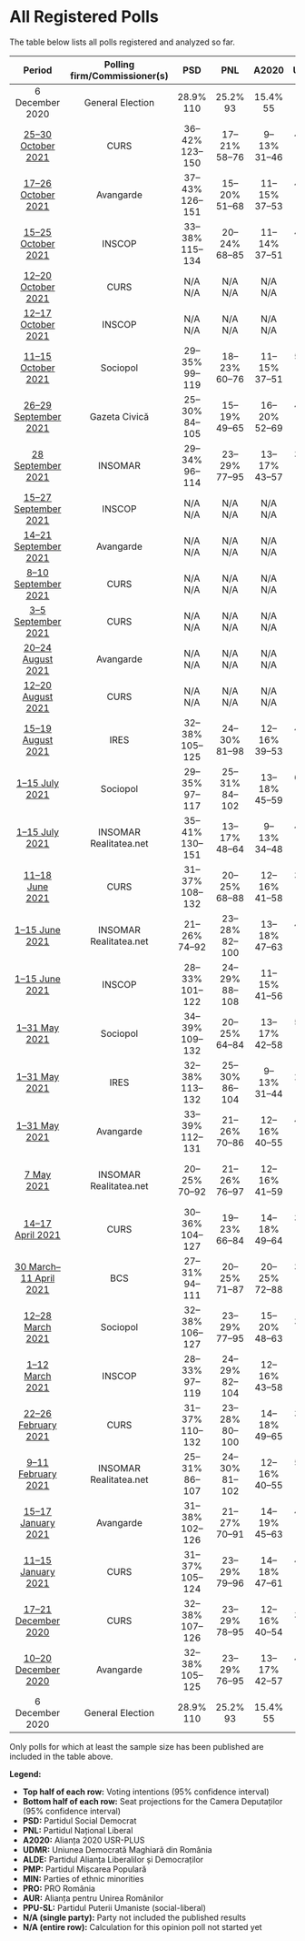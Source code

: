 # All Registered Polls

The table below lists all polls registered and analyzed so far.

| Period     | Polling firm/Commissioner(s) | PSD | PNL | A2020 | UDMR | ALDE | PMP | MIN | PRO | AUR | PPU-SL |
|:----------:|:----------------------------:|:--:|:--:|:--:|:--:|:--:|:--:|:--:|:--:|:--:|:--:|
| 6 December 2020 | General Election | 28.9% <br> 110 | 25.2% <br> 93 | 15.4% <br> 55 | 5.7% <br> 21 | 0.0% <br> 0 | 4.8% <br> 0 | 0.0% <br> 17 | 4.1% <br> 0 | 9.1% <br> 33 | 0.0% <br> 0 |
| [25–30 October 2021](2021-10-30-CURS.html) | CURS | 36–42% <br> 123–150 | 17–21% <br> 58–76 | 9–13% <br> 31–46 | 4–6% <br> 13–22 | N/A <br> N/A | 4–6% <br> 0–22 | N/A <br> 17 | 2–4% <br> 0 | 10–14% <br> 35–49 | 3–5% <br> 0–18 |
| [17–26 October 2021](2021-10-26-Avangarde.html) | Avangarde | 37–43% <br> 126–151 | 15–20% <br> 51–68 | 11–15% <br> 37–53 | 4–7% <br> 13–23 | N/A <br> N/A | 3–6% <br> 0–18 | N/A <br> 17 | 2–4% <br> 0 | 12–16% <br> 41–57 | 3–6% <br> 0–18 |
| [15–25 October 2021](2021-10-25-INSCOP.html) | INSCOP | 33–38% <br> 115–134 | 20–24% <br> 68–85 | 11–14% <br> 37–51 | 4–6% <br> 13–22 | N/A <br> N/A | 2–4% <br> 0 | N/A <br> 17 | 2–4% <br> 0 | 12–16% <br> 43–58 | 0–1% <br> 0 |
| [12–20 October 2021](2021-10-20-CURS.html) | CURS | N/A <br> N/A | N/A <br> N/A | N/A <br> N/A | N/A <br> N/A | N/A <br> N/A | N/A <br> N/A | N/A <br> N/A | N/A <br> N/A | N/A <br> N/A | N/A <br> N/A |
| [12–17 October 2021](2021-10-17-INSCOP.html) | INSCOP | N/A <br> N/A | N/A <br> N/A | N/A <br> N/A | N/A <br> N/A | N/A <br> N/A | N/A <br> N/A | N/A <br> N/A | N/A <br> N/A | N/A <br> N/A | N/A <br> N/A |
| [11–15 October 2021](2021-10-15-Sociopol.html) | Sociopol | 29–35% <br> 99–119 | 18–23% <br> 60–76 | 11–15% <br> 37–51 | 5–8% <br> 15–26 | N/A <br> N/A | N/A <br> N/A | N/A <br> 17 | N/A <br> N/A | 19–24% <br> 63–80 | N/A <br> N/A |
| [26–29 September 2021](2021-09-29-GazetaCivică.html) | Gazeta Civică | 25–30% <br> 84–105 | 15–19% <br> 49–65 | 16–20% <br> 52–69 | 4–6% <br> 12–24 | N/A <br> N/A | 4–7% <br> 0–22 | N/A <br> 17 | 4–6% <br> 0–22 | 15–20% <br> 51–67 | N/A <br> N/A |
| [28 September 2021](2021-09-28-INSOMAR.html) | INSOMAR | 29–34% <br> 96–114 | 23–29% <br> 77–95 | 13–17% <br> 43–57 | 3–6% <br> 11–19 | N/A <br> N/A | 2–4% <br> 0 | N/A <br> 17 | 2–3% <br> 0 | 15–19% <br> 49–64 | N/A <br> N/A |
| [15–27 September 2021](2021-09-27-INSCOP.html) | INSCOP | N/A <br> N/A | N/A <br> N/A | N/A <br> N/A | N/A <br> N/A | N/A <br> N/A | N/A <br> N/A | N/A <br> N/A | N/A <br> N/A | N/A <br> N/A | N/A <br> N/A |
| [14–21 September 2021](2021-09-21-Avangarde.html) | Avangarde | N/A <br> N/A | N/A <br> N/A | N/A <br> N/A | N/A <br> N/A | N/A <br> N/A | N/A <br> N/A | N/A <br> N/A | N/A <br> N/A | N/A <br> N/A | N/A <br> N/A |
| [8–10 September 2021](2021-09-10-CURS.html) | CURS | N/A <br> N/A | N/A <br> N/A | N/A <br> N/A | N/A <br> N/A | N/A <br> N/A | N/A <br> N/A | N/A <br> N/A | N/A <br> N/A | N/A <br> N/A | N/A <br> N/A |
| [3–5 September 2021](2021-09-05-CURS.html) | CURS | N/A <br> N/A | N/A <br> N/A | N/A <br> N/A | N/A <br> N/A | N/A <br> N/A | N/A <br> N/A | N/A <br> N/A | N/A <br> N/A | N/A <br> N/A | N/A <br> N/A |
| [20–24 August 2021](2021-08-24-Avangarde.html) | Avangarde | N/A <br> N/A | N/A <br> N/A | N/A <br> N/A | N/A <br> N/A | N/A <br> N/A | N/A <br> N/A | N/A <br> N/A | N/A <br> N/A | N/A <br> N/A | N/A <br> N/A |
| [12–20 August 2021](2021-08-20-CURS.html) | CURS | N/A <br> N/A | N/A <br> N/A | N/A <br> N/A | N/A <br> N/A | N/A <br> N/A | N/A <br> N/A | N/A <br> N/A | N/A <br> N/A | N/A <br> N/A | N/A <br> N/A |
| [15–19 August 2021](2021-08-19-IRES.html) | IRES | 32–38% <br> 105–125 | 24–30% <br> 81–98 | 12–16% <br> 39–53 | 4–7% <br> 12–21 | N/A <br> N/A | 1–3% <br> 0 | N/A <br> 17 | 2–4% <br> 0 | 12–16% <br> 39–53 | N/A <br> N/A |
| [1–15 July 2021](2021-07-15-Sociopol.html) | Sociopol | 29–35% <br> 97–117 | 25–31% <br> 84–102 | 13–18% <br> 45–59 | 6–9% <br> 19–29 | N/A <br> N/A | 1–3% <br> 0 | N/A <br> 17 | 3–5% <br> 0–17 | 9–12% <br> 28–41 | N/A <br> N/A |
| [1–15 July 2021](2021-07-15-INSOMAR.html) | INSOMAR <br> Realitatea.net | 35–41% <br> 130–151 | 13–17% <br> 48–64 | 9–13% <br> 34–48 | 4–7% <br> 14–24 | N/A <br> N/A | N/A <br> N/A | N/A <br> 17 | N/A <br> N/A | 13–17% <br> 48–64 | N/A <br> N/A |
| [11–18 June 2021](2021-06-18-CURS.html) | CURS | 31–37% <br> 108–132 | 20–25% <br> 68–88 | 12–16% <br> 41–58 | 3–5% <br> 10–19 | N/A <br> N/A | 4–6% <br> 0–22 | N/A <br> 17 | 1–3% <br> 0 | 10–14% <br> 35–50 | 2–4% <br> 0 |
| [1–15 June 2021](2021-06-15-INSOMAR.html) | INSOMAR <br> Realitatea.net | 21–26% <br> 74–92 | 23–28% <br> 82–100 | 13–18% <br> 47–63 | 4–7% <br> 14–24 | N/A <br> N/A | N/A <br> N/A | N/A <br> 17 | 1–3% <br> 0 | 16–21% <br> 57–74 | N/A <br> N/A |
| [1–15 June 2021](2021-06-15-INSCOP.html) | INSCOP | 28–33% <br> 101–122 | 24–29% <br> 88–108 | 11–15% <br> 41–56 | N/A <br> N/A | N/A <br> N/A | 2–4% <br> 0 | N/A <br> 17 | 3–6% <br> 0–19 | 12–16% <br> 44–60 | N/A <br> N/A |
| [1–31 May 2021](2021-05-31-Sociopol.html) | Sociopol | 34–39% <br> 109–132 | 20–25% <br> 64–84 | 13–17% <br> 42–58 | 5–8% <br> 16–25 | N/A <br> N/A | 1–3% <br> 0 | N/A <br> 17 | 4–7% <br> 0–20 | 9–13% <br> 30–43 | 1–2% <br> 0 |
| [1–31 May 2021](2021-05-31-IRES.html) | IRES | 32–38% <br> 113–132 | 25–30% <br> 86–104 | 9–13% <br> 31–44 | 2–4% <br> 8–13 | N/A <br> N/A | N/A <br> N/A | N/A <br> 17 | 2–4% <br> 0 | 12–16% <br> 41–55 | N/A <br> N/A |
| [1–31 May 2021](2021-05-31-Avangarde.html) | Avangarde | 33–39% <br> 112–131 | 21–26% <br> 70–86 | 12–16% <br> 40–55 | 4–6% <br> 13–21 | N/A <br> N/A | 1–3% <br> 0 | N/A <br> 17 | 1–3% <br> 0 | 13–17% <br> 44–57 | 1–2% <br> 0 |
| [7 May 2021](2021-05-07-INSOMAR.html) | INSOMAR <br> Realitatea.net | 20–25% <br> 70–92 | 21–26% <br> 76–97 | 12–16% <br> 41–59 | 7–10% <br> 25–39 | N/A <br> N/A | 3–6% <br> 0–21 | N/A <br> 17 | 3–5% <br> 0–19 | 13–18% <br> 48–66 | N/A <br> N/A |
| [14–17 April 2021](2021-04-17-CURS.html) | CURS | 30–36% <br> 104–127 | 19–23% <br> 66–84 | 14–18% <br> 49–64 | 3–5% <br> 10–18 | N/A <br> N/A | 4–6% <br> 0–21 | N/A <br> 17 | 2–4% <br> 0 | 10–14% <br> 36–48 | 3–5% <br> 0–18 |
| [30 March–11 April 2021](2021-04-11-BCS.html) | BCS | 27–31% <br> 94–111 | 20–25% <br> 71–87 | 20–25% <br> 72–88 | 3–5% <br> 11–18 | N/A <br> N/A | 3–5% <br> 0–18 | N/A <br> 17 | 2–4% <br> 0 | 9–12% <br> 30–41 | N/A <br> N/A |
| [12–28 March 2021](2021-03-28-Sociopol.html) | Sociopol | 32–38% <br> 106–127 | 23–29% <br> 77–95 | 15–20% <br> 48–63 | 3–6% <br> 9–18 | N/A <br> N/A | 2–4% <br> 0 | N/A <br> 17 | 1–3% <br> 0 | 10–14% <br> 33–47 | N/A <br> N/A |
| [1–12 March 2021](2021-03-12-INSCOP.html) | INSCOP | 28–33% <br> 97–119 | 24–29% <br> 82–104 | 12–16% <br> 43–58 | N/A <br> N/A | N/A <br> N/A | 3–5% <br> 0–17 | N/A <br> 17 | 4–6% <br> 0–21 | 13–18% <br> 46–62 | N/A <br> N/A |
| [22–26 February 2021](2021-02-26-CURS.html) | CURS | 31–37% <br> 110–132 | 23–28% <br> 80–100 | 14–18% <br> 49–65 | 3–5% <br> 10–18 | N/A <br> N/A | 2–4% <br> 0 | N/A <br> 17 | 1–3% <br> 0 | 7–11% <br> 25–38 | 2–4% <br> 0 |
| [9–11 February 2021](2021-02-11-INSOMAR.html) | INSOMAR <br> Realitatea.net | 25–31% <br> 86–107 | 24–30% <br> 81–102 | 12–16% <br> 40–55 | 5–8% <br> 16–26 | N/A <br> N/A | 3–5% <br> 0–17 | N/A <br> 17 | 1–2% <br> 0 | 14–18% <br> 47–63 | N/A <br> N/A |
| [15–17 January 2021](2021-01-17-Avangarde.html) | Avangarde | 31–38% <br> 102–126 | 21–27% <br> 70–91 | 14–19% <br> 45–63 | 4–7% <br> 12–23 | N/A <br> N/A | 2–4% <br> 0 | N/A <br> 17 | 0–2% <br> 0 | 12–17% <br> 39–56 | N/A <br> N/A |
| [11–15 January 2021](2021-01-15-CURS.html) | CURS | 31–37% <br> 105–124 | 23–29% <br> 79–96 | 14–18% <br> 47–61 | 4–6% <br> 13–21 | N/A <br> N/A | 2–4% <br> 0 | N/A <br> 17 | 1–3% <br> 0 | 10–14% <br> 34–47 | N/A <br> N/A |
| [17–21 December 2020](2020-12-21-CURS.html) | CURS | 32–38% <br> 107–126 | 23–29% <br> 78–95 | 12–16% <br> 40–54 | 3–5% <br> 9–17 | N/A <br> N/A | 1–3% <br> 0 | N/A <br> 17 | 1–3% <br> 0 | 13–17% <br> 43–57 | N/A <br> N/A |
| [10–20 December 2020](2020-12-20-Avangarde.html) | Avangarde | 32–38% <br> 105–125 | 23–29% <br> 76–95 | 13–17% <br> 42–57 | 4–7% <br> 12–21 | N/A <br> N/A | 1–3% <br> 0 | N/A <br> 17 | 1–2% <br> 0 | 12–16% <br> 39–54 | N/A <br> N/A |
| 6 December 2020 | General Election | 28.9% <br> 110 | 25.2% <br> 93 | 15.4% <br> 55 | 5.7% <br> 21 | 0.0% <br> 0 | 4.8% <br> 0 | 0.0% <br> 17 | 4.1% <br> 0 | 9.1% <br> 33 | 0.0% <br> 0 |

Only polls for which at least the sample size has been published are included in the table above.

**Legend:**
+ **Top half of each row:** Voting intentions (95% confidence interval)
+ **Bottom half of each row:** Seat projections for the Camera Deputaților (95% confidence interval)
+ **PSD:** Partidul Social Democrat
+ **PNL:** Partidul Național Liberal
+ **A2020:** Alianța 2020 USR-PLUS
+ **UDMR:** Uniunea Democrată Maghiară din România
+ **ALDE:** Partidul Alianța Liberalilor și Democraților
+ **PMP:** Partidul Mișcarea Populară
+ **MIN:** Parties of ethnic minorities
+ **PRO:** PRO România
+ **AUR:** Alianța pentru Unirea Românilor
+ **PPU-SL:** Partidul Puterii Umaniste (social-liberal)
+ **N/A (single party):** Party not included the published results
+ **N/A (entire row):** Calculation for this opinion poll not started yet

